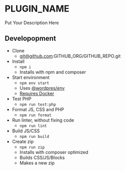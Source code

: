 # PLUGIN_NAME

Put Your Description Here

## Developopment

- Clone
	- git@github.com:GITHUB_ORG/GITHUB_REPO.git
- Install
	- `npm i`
	- Installs with npm and composer
- Start environment
	- `npm env start`
	- Uses [@wordpres/env](https://www.npmjs.com/package/@wordpress/env)
	- [Requires Docker](https://www.docker.com/products/docker-desktop/)
- Test PHP
	- `npm run test:php`
- Format JS, CSS and PHP
	- `npm run format`
- Run linter, without fixing code
	- `npm run lint`
- Build JS/CSS
	- `npm run build`
- Create zip
	- `npm run zip`
	- Installs with composer optimized
	- Builds CSS/JS/Blocks
	- Makes a new zip

